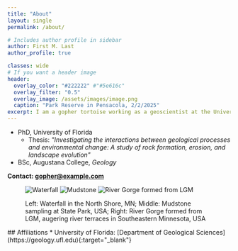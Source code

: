 ```yaml
---
title: "About"
layout: single
permalink: /about/

# Includes author profile in sidebar
author: First M. Last
author_profile: true

classes: wide
# If you want a header image
header:
  overlay_color: "#222222" #"#5e616c"
  overlay_filter: "0.5"
  overlay_image: /assets/images/image.png
  caption: "Park Reserve in Pensacola, 2/2/2025"
excerpt: I am a gopher tortoise working as a geoscientist at the University of Florida. My research focuses on rock fracture and erosion driven by climate and water forces. I am passionate about understanding how these processes shape our environment.
---
```

* PhD, University of Florida
  * Thesis: <i>"Investigating the interactions between geological processes and environmental change: A study of rock formation, erosion, and landscape evolution"</i>
* BSc, Augustana College, <i>Geology</i>

<b>Contact: <a href="mailto:email@example.com">gopher@example.com</a></b> 

<figure class="third">
    <img src="{{ site.baseurl }}/assets/images/waterfall.png" alt="Waterfall" class="test-class">
    <img src="{{ site.baseurl }}/assets/images/mudstone.png" alt="Mudstone" class="test-class">
    <img src="{{ site.baseurl }}/assets/images/rivergorge.png" alt="River Gorge formed from LGM">
    <figcaption>
      <p class="text-center">
        Left: Waterfall in the North Shore, MN; Middle: Mudstone sampling at State Park, USA; Right: River Gorge formed from LGM, augering river terraces in Southeastern Minnesota, USA
      </p>
    </figcaption>
</figure>
## Affiliations
* University of Florida: [Department of Geological Sciences](https://geology.ufl.edu){:target="_blank"}



